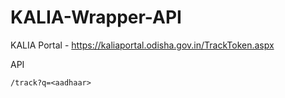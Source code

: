 # KALIA-Wrapper-API

KALIA Portal - https://kaliaportal.odisha.gov.in/TrackToken.aspx

API

`/track?q=<aadhaar>`
